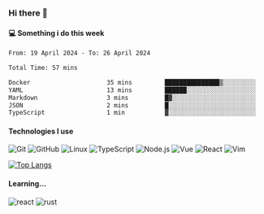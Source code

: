 ### Hi there 👋

#### 💻 Something i do this week

<!--START_SECTION:waka-->

```txt
From: 19 April 2024 - To: 26 April 2024

Total Time: 57 mins

Docker                     35 mins         ███████████████▒░░░░░░░░░   60.86 %
YAML                       13 mins         ██████░░░░░░░░░░░░░░░░░░░   23.80 %
Markdown                   3 mins          █▓░░░░░░░░░░░░░░░░░░░░░░░   06.71 %
JSON                       2 mins          █░░░░░░░░░░░░░░░░░░░░░░░░   04.03 %
TypeScript                 1 min           ▓░░░░░░░░░░░░░░░░░░░░░░░░   02.77 %
```

<!--END_SECTION:waka-->


#### Technologies I use
![Git](https://img.shields.io/badge/-Git-222222?style=flat&logo=git&logoColor=F05032)
![GitHub](https://img.shields.io/badge/-GitHub-181717?style=flat&logo=github)
![Linux](https://img.shields.io/badge/-Linux-222222?style=flat&logo=linux&logoColor=FCC624)
![TypeScript](https://img.shields.io/badge/-TypeScript-000000?style=flat&logo=typescript)
![Node.js](https://img.shields.io/badge/-Node.js-222222?style=flat&logo=node.js&logoColor=339933)
![Vue](https://img.shields.io/badge/-Vue-222222?style=flat&logo=Vue.js&logoColor=4FC08D)
![React](https://img.shields.io/badge/-React-222222?style=flat&logo=React&logoColor=blue)
![Vim](https://img.shields.io/badge/-Vim-222222?style=flat&logo=Vim&logoColor=green)

[![Top Langs](https://github-readme-stats.vercel.app/api/top-langs/?username=GodlessLiu&layout=compact)](https://github.com/anuraghazra/github-readme-stats)
#### Learning...
![react](https://img.shields.io/badge/react-18-blue.svg)
![rust](https://img.shields.io/badge/rust-yellow.svg)

